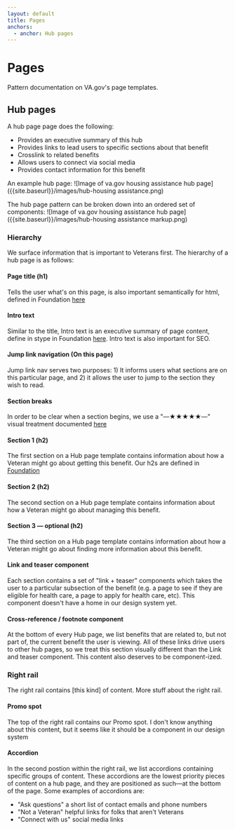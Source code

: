 ```yaml
---
layout: default
title: Pages
anchors:
  - anchor: Hub pages
---
```


# Pages

Pattern documentation on VA.gov's page templates.

## Hub pages
A hub page page does the following:
- Provides an executive summary of this hub
- Provides links to lead users to specific sections about that benefit
- Crosslink to related benefits
- Allows users to connect via social media
- Provides contact information for this benefit

An example hub page:
![Image of va.gov housing assistance hub page]({{site.baseurl}}/images/hub-housing assistance.png)

The hub page pattern can be broken down into an ordered set of components:
![Image of va.gov housing assistance hub page]({{site.baseurl}}/images/hub-housing assistance markup.png)

### Hierarchy
We surface information that is important to Veterans first. The hierarchy of a hub page is as follows:

#### Page title (h1)
Tells the user what's on this page, is also important semantically for html, defined in Foundation [here](https://department-of-veterans-affairs.github.io/vets-design-system-documentation/design/typography.html#headings)
#### Intro text
Similar to the title, Intro text is an executive summary of page content, define in stype in Foundation [here](https://department-of-veterans-affairs.github.io/vets-design-system-documentation/design/typography.html#paragraphs). Intro text is also important for SEO.

#### Jump link navigation (On this page)
Jump link nav serves two purposes: 1) It informs users what sections are on this particular page, and 2) it allows the user to jump to the section they wish to read.

#### Section breaks
In order to be clear when a section begins, we use a "—★★★★★—" visual treatment documented [here](https://department-of-veterans-affairs.github.io/vets-design-system-documentation/components/horizontal-rules)

#### Section 1 (h2)
The first section on a Hub page template contains information about how a Veteran might go about getting this benefit. Our h2s are defined in [Foundation](https://department-of-veterans-affairs.github.io/vets-design-system-documentation/design/typography.html#headings)

#### Section 2 (h2)
The second section on a Hub page template contains information about how a Veteran might go about managing this benefit.

#### Section 3 — optional (h2)
The third section on a Hub page template contains information about how a Veteran might go about finding more information about this benefit.

#### Link and teaser component
Each section contains a set of "link + teaser" components which takes the user to a particular subsection of the benefit (e.g. a page to see if they are eligible for health care, a page to apply for health care, etc). This component doesn't have a home in our design system yet.

#### Cross-reference / footnote component
At the bottom of every Hub page, we list benefits that are related to, but not part of, the current benefit the user is viewing. All of these links drive users to other hub pages, so we treat this section visually different than the Link and teaser component. This content also deserves to be component-ized.

### Right rail
The right rail contains [this kind] of content. More stuff about the right rail.

#### Promo spot
The top of the right rail contains our Promo spot. I don't know anything about this content, but it seems like it should be a component in our design system

#### Accordion
In the second postion within the right rail, we list accordions containing specific groups of content. These accordions are the lowest priority pieces of content on a hub page, and they are positioned as such—at the bottom of the page. Some examples of accordions are:
* "Ask questions" a short list of contact emails and phone numbers
* "Not a Veteran" helpful links for folks that aren't Veterans
* "Connect with us" social media links
